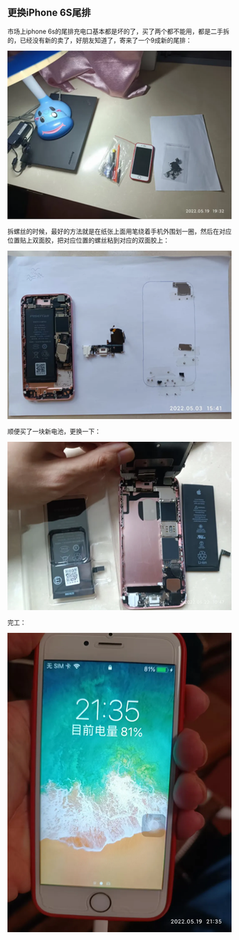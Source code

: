 ## 更换iPhone 6S尾排
市场上iphone 6s的尾排充电口基本都是坏的了，买了两个都不能用，都是二手拆的，已经没有新的卖了，好朋友知道了，寄来了一个9成新的尾排：

![尾排](../images/2-维修电子设备/02-更换iPhone%206S尾排/尾排.webp)

拆螺丝的时候，最好的方法就是在纸张上面用笔绕着手机外围划一圈，然后在对应位置贴上双面胶，把对应位置的螺丝粘到对应的双面胶上：

![更换](../images/2-维修电子设备/02-更换iPhone%206S尾排/更换.webp)

顺便买了一块新电池，更换一下：

![换电池](../images/2-维修电子设备/02-更换iPhone%206S尾排/换电池.webp)

完工：

![完工](../images/2-维修电子设备/02-更换iPhone%206S尾排/完工.webp)